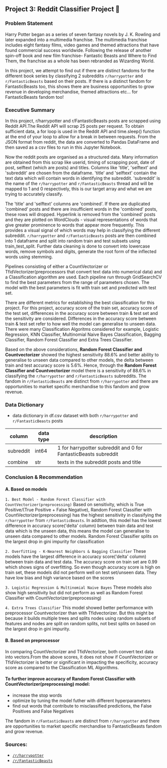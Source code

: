 ## Project 3: Reddit Classifier Project 🧙

### Problem Statement 
Harry Potter began as a series of seven fantasy novels by J. K. Rowling and later expanded into a multimedia franchise. The multimedia franchise includes eight fantasy films, video games and themed attractions that have found commercial success worldwide. Following the release of another spin-off book and new film franchise- Fantastic Beasts and Where to Find Them, the franchise as a whole has been rebranded as Wizarding World.

In this project, we attempt to find out if there are distinct fandoms for the different book series by classifying 2 subreddits `r/harrypotter` and `r/FantasticBeasts` based on their posts. If there is a distinct fandom for FantasticBeasts too, this shows there are business opportunities to grow revenue in developing merchandise, themed attractions etc... for FantasticBeasts fandom too!

### Executive Summary 
In this project, r/harrypotter and r/FantasticBeasts posts are scrapped using Reddit API.The Reddit API will scrap 25 posts per request. To obtain sufficient data, a for loop is used in the Reddit API and time.sleep() function at the end of your loop to allow for a break in between requests. From the JSON format from reddit, the data are converted to Pandas DataFrame and then saved as a csv files to run in this Jupyter Notebook.

Now the reddit posts are organised as a structured data. Many information are obtained from this scrap like userid, timing of scrapping post, date of post, selftext (which are posts) and titles. Columns like 'title', 'selftext' and 'subreddit' are chosen from the dataframe. 'title' and 'selftext' contain the text data which will contain words in identifying the subreddit. 'subreddit' is the name of the `r/harrypotter` and `r/FantasticBeasts` thread and will be mapped to 1 and 0 respectively, this is our target array and what we are trying to accurately classify.

The 'title' and 'selftext' columns are 'combined'. If there are duplicated 'combined' posts and there are insufficient words in the 'combined' posts, these rows will dropped. Hyperlink is removed from the 'combined' posts and they are plotted on WordClouds - visual representations of words that give greater prominence to words that appear more frequently. This provides a visual signal of which words may help in classifying the different subreddit. `r/harrypotter` and `r/FantasticBeasts` posts are then combined into 1 dataframe and split into random train and test subsets using train_test_split. Further data cleaning is done to convert into lowercase words, remove symbols and digits, generate the root form of the inflected words using stemming.

Pipelines consisting of either a CountVectorizer or TfidVectorizer(preprocessors that convert text data into numerical data) and a Classification algorithm are used. Each pipeline run through GridSearchCV to find the best parameters from the range of parameters chosen. The model with the best parameters is fit with train set and predicted with test set.

There are different metrics for establishing the best classification for this project. For this project, accuracy score of the train set, accuracy score of the test set, differences in the accuracy score between train & test set and the sensitivity are considered. Differences in the accuracy score between train & test set refer to how well the model can generalise to unseen data. There were many Classification Algoritms considered for example, Logistic Regression, KNN Classifier, Multinomial Naive Bayes Classification, Bagging Classifier, Random Forest Classifier and Extra Trees Classifier.

Based on the above considerations, **Random Forest Classifier and Countvectorizer** showed the highest sensitivity 88.6% and better ability to generalise to unseen data compared to other models, the delta between train and test accuracy score is 5.6%. Hence, through the **Random Forest Classifier and Countvectorizer** model there is a sensitivity of 88.6% in classifying the `r/harrypotter` and `r/FantasticBeasts` subreddits. The fandom in `r/FantasticBeasts` are distinct from `r/harrypotter` and there are opportunities to market specific merchandise to this fandom and grow revenue.

### Data Dictionary 
* data dictionary in df.csv dataset with both `r/harrypotter` and `r/FantasticBeasts` posts

|column   | data type  | description  | ||
|---|---|---|---|---|
| subreddit  | int64  | 1 for harrypotter subreddit and 0 for FantasticBeasts subreddit |  || 
| combine  |  str |  texts in the subreddit posts and title | ||

### Conclusion &  Recommendation 

#### A. Based on models

`1. Best Model - Random Forest Classifier with CountVectorizer(preprocessing)`
Based on sensitivity, which is True Positive/(True Positive + False Negative), Random Forest Classifier with CountVectorizer(preprocessing) has the highest sensitivity in classifying the `r/harrypotter` from `r/FantasticBeasts`.
In addtion, this model has the lowest difference in accuracy score('delta' column) between train data and test data which is the unseen data, this means the model can generalise to unseen data compared to other models.
Random Forest Classifier splits on the largest drop in gini impurity for classification

`2. Overfitting - K-Nearest Neighbors & Bagging Classifier`
These models have the largest difference in accuracy score('delta' column) between train data and test data.
The accuracy score on train set are 0.99 which shows signs of overfitting. So even though accuracy score is high on train set, these models did not perform well on test set/unseen data.
They have low bias and high variance based on the scores

`3. Logistic Regression & Multinomial Naive Bayes`
These models also show high sensitivity but did not perform as well as Random Forest Classifier with CountVectorizer(preprocessing)

`4. Extra Trees Classifier`
This model showed better performance with preprocessor Countvectorizer than with Tfidvectorizer. But this might be because it builds multiple trees and splits nodes using random subsets of features and nodes are split on random splits, not best splits on based on the largest drop in gini impurity.

#### B. Based on preprocessor
In comparing CountVectorizer and TfidVectorizer, both convert text data into vectors.From the above scores, it does not show if CountVectorizer or TfidVectorizer is better or significant in impacting the specificity, accuracy score as compared to the Classification ML Algorithms.


#### To further improve accuracy of **Random Forest Classifier with CountVectorizer(preprocessing)** model:
- increase the stop words
- optimize by tuning the model futher with different hyperparameters
- find out words that contribute to misclassified predictions, the False Positives and False Negatives

The fandom in `r/FantasticBeasts` are distinct from `r/harrypotter` and there are opportunities to market specific merchandise to FantasticBeasts fandom and grow revenue.

### Sources:
 - [`/r/harrypotter`](https://www.reddit.com/r/harrypotter)
 - [`/r/FantasticBeasts`](https://www.reddit.com/r/FantasticBeasts)
